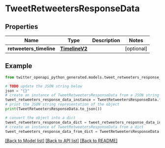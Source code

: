 # TweetRetweetersResponseData


## Properties

Name | Type | Description | Notes
------------ | ------------- | ------------- | -------------
**retweeters_timeline** | [**TimelineV2**](TimelineV2.md) |  | [optional] 

## Example

```python
from twitter_openapi_python_generated.models.tweet_retweeters_response_data import TweetRetweetersResponseData

# TODO update the JSON string below
json = "{}"
# create an instance of TweetRetweetersResponseData from a JSON string
tweet_retweeters_response_data_instance = TweetRetweetersResponseData.from_json(json)
# print the JSON string representation of the object
print(TweetRetweetersResponseData.to_json())

# convert the object into a dict
tweet_retweeters_response_data_dict = tweet_retweeters_response_data_instance.to_dict()
# create an instance of TweetRetweetersResponseData from a dict
tweet_retweeters_response_data_from_dict = TweetRetweetersResponseData.from_dict(tweet_retweeters_response_data_dict)
```
[[Back to Model list]](../README.md#documentation-for-models) [[Back to API list]](../README.md#documentation-for-api-endpoints) [[Back to README]](../README.md)


